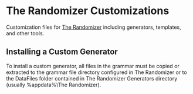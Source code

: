 # The Randomizer Customizations
Customization files for [The Randomizer](https://github.com/melance/Randomizer.Generator) including generators, templates, and other tools.

## Installing a Custom Generator
To install a custom generator, all files in the grammar must be copied or extracted to the grammar file directory configured in The Randomizer or to the DataFiles folder contained in The Randomizer Generators directory (usually %appdata%\The Randomizer).
